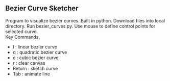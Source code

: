 ## Bezier Curve Sketcher
Program to visualize bezier curves. Built in python. 
Download files into local directory. 
Run bezier_curves.py. 
Use mouse to define control points for selected curve.  
Key Commands.  
 - l : linear bezier curve
 - q : quadratic bezier curve
 - c : cubic bezier curve
 - r : clear canvas
 - Return : sketch curve
 - Tab : animate line

